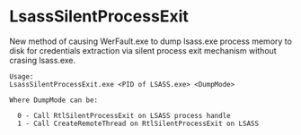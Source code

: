 # LsassSilentProcessExit
New method of causing WerFault.exe to dump lsass.exe process memory to disk for credentials extraction via silent process exit mechanism without crasing lsass.exe.

    Usage:
    LsassSilentProcessExit.exe <PID of LSASS.exe> <DumpMode>
  
    Where DumpMode can be:

      0 - Call RtlSilentProcessExit on LSASS process handle
      1 - Call CreateRemoteThread on RtlSilentProcessExit on LSASS
